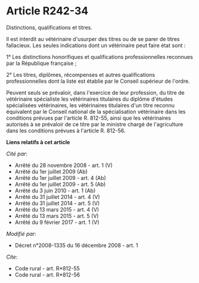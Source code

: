 # Article R242-34

Distinctions, qualifications et titres. 

Il est interdit au vétérinaire d'usurper des titres ou de se parer de titres fallacieux. Les seules indications dont un
vétérinaire peut faire état sont : 

1° Les distinctions honorifiques et qualifications professionnelles reconnues par la République française ; 

2° Les titres, diplômes, récompenses et autres qualifications professionnelles dont la liste est établie par le Conseil
supérieur de l'ordre. 

Peuvent seuls se prévaloir, dans l'exercice de leur profession, du titre de vétérinaire spécialiste les vétérinaires
titulaires du diplôme d'études spécialisées vétérinaires, les vétérinaires titulaires d'un titre reconnu équivalent par le
Conseil national de la spécialisation vétérinaire dans les conditions prévues par l'article R. 812-55, ainsi que les
vétérinaires autorisés à se prévaloir de ce titre par le ministre chargé de l'agriculture dans les conditions prévues à
l'article R. 812-56.

**Liens relatifs à cet article**

_Cité par_:

  - Arrêté du 28 novembre 2008 - art. 1 (V)
  - Arrêté du 1er juillet 2009 (Ab)
  - Arrêté du 1er juillet 2009 - art. 4 (Ab)
  - Arrêté du 1er juillet 2009 - art. 5 (Ab)
  - Arrêté du 3 juin 2010 - art. 1 (Ab)
  - Arrêté du 31 juillet 2014 - art. 4 (V)
  - Arrêté du 31 juillet 2014 - art. 5 (V)
  - Arrêté du 13 mars 2015 - art. 4 (V)
  - Arrêté du 13 mars 2015 - art. 5 (V)
  - Arrêté du 9 février 2017 - art. 1 (V)

_Modifié par_:

  - Décret n°2008-1335 du 16 décembre 2008 - art. 1

_Cite_:

  - Code rural - art. R*812-55
  - Code rural - art. R*812-56
